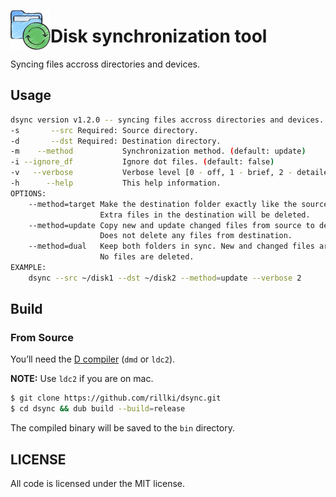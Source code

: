 <img src="imgs/logo.png" width="64" height="64" align="left"></img>
# Disk synchronization tool 
Syncing files accross directories and devices.

## Usage
```sh
dsync version v1.2.0 -- syncing files accross directories and devices.
-s       --src Required: Source directory.
-d       --dst Required: Destination directory.
-m    --method           Synchronization method. (default: update)
-i --ignore_df           Ignore dot files. (default: false)
-v   --verbose           Verbose level [0 - off, 1 - brief, 2 - detailed]. (default: 1)
-h      --help           This help information.
OPTIONS:
    --method=target Make the destination folder exactly like the source.
                    Extra files in the destination will be deleted.
    --method=update Copy new and update changed files from source to destination.
                    Does not delete any files from destination.
    --method=dual   Keep both folders in sync. New and changed files are copied both ways.
                    No files are deleted.
EXAMPLE:
    dsync --src ~/disk1 --dst ~/disk2 --method=update --verbose 2
```

## Build

### From Source
You’ll need the [D compiler](https://dlang.org/) (`dmd` or `ldc2`).

**NOTE:** Use `ldc2` if you are on mac.

```sh
$ git clone https://github.com/rillki/dsync.git
$ cd dsync && dub build --build=release
```
The compiled binary will be saved to the `bin` directory.

## LICENSE
All code is licensed under the MIT license.

